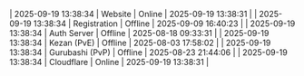 | 2025-09-19 13:38:34 | Website | Online | 2025-09-19 13:38:31 |
| 2025-09-19 13:38:34 | Registration | Offline | 2025-09-09 16:40:23 |
| 2025-09-19 13:38:34 | Auth Server | Offline | 2025-08-18 09:33:31 |
| 2025-09-19 13:38:34 | Kezan (PvE) | Offline | 2025-08-03 17:58:02 |
| 2025-09-19 13:38:34 | Gurubashi (PvP) | Offline | 2025-08-23 21:44:06 |
| 2025-09-19 13:38:34 | Cloudflare | Online | 2025-09-19 13:38:31 |
